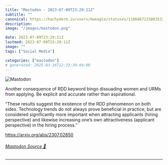```yaml
---
title: "Mastodon - 2023-07-09T23:29:11Z"
subtitle: ""
canonical: https://hachyderm.io/users/mweagle/statuses/110686722586353392
description:
image: "/images/mastodon.png"

date: 2023-07-09T23:29:11Z
lastmod: 2023-07-09T23:29:11Z
image: ""
tags: ["Social Media"]

categories: ["mastodon"]
# generated: 2025-03-16T12:33:30-04:00
---
```

![Mastodon](/images/mastodon.png)

<p>Another consequence of RDD keyword bingo dissuading women and URMs from applying. Be explicit and accurate rather than aspirational. </p><p>“These results suggest the existence of the RDD phenomenon on both sides. Technology trends do not always prove beneficial in practice, but are considered significantly more important when attracting applicants (hiring perspective) and likewise increasing one’s own attractiveness (applicant perspective) in the hiring process.”</p><p><a href="https://arxiv.org/abs/2307.02850" target="_blank" rel="nofollow noopener noreferrer" translate="no"><span class="invisible">https://</span><span class="">arxiv.org/abs/2307.02850</span><span class="invisible"></span></a></p>


###### [Mastodon Source 🐘](https://hachyderm.io/@mweagle/110686722586353392)

___

